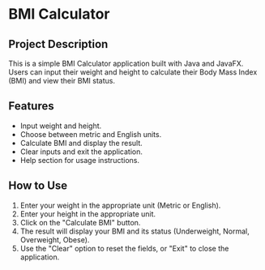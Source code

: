 # BMI Calculator

## Project Description
This is a simple BMI Calculator application built with Java and JavaFX. Users can input their weight and height to calculate their Body Mass Index (BMI) and view their BMI status.

## Features
- Input weight and height.
- Choose between metric and English units.
- Calculate BMI and display the result.
- Clear inputs and exit the application.
- Help section for usage instructions.

## How to Use
1. Enter your weight in the appropriate unit (Metric or English).
2. Enter your height in the appropriate unit.
3. Click on the "Calculate BMI" button.
4. The result will display your BMI and its status (Underweight, Normal, Overweight, Obese).
5. Use the "Clear" option to reset the fields, or "Exit" to close the application.

